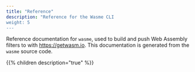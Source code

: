 ```yaml
---
title: "Reference"
description: "Reference for the Wasme CLI
weight: 5
---
```


Reference documentation for `wasme`, used to build and push Web Assembly filters to with https://getwasm.io. This documentation is generated from the `wasme` source code.

{{% children description="true" %}}
